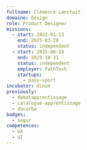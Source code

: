 ```yaml
---
fullname: Clémence Lanctuit
domaine: Design
role: Product Designer
missions:
  - start: 2022-01-13
    end: 2025-03-28
    status: independent
  - start: 2025-06-18
    end: 2025-10-31
    status: independent
    employer: PathTech
    startups:
      - pass-sport
incubator: dinum
previously:
  - dematapprentissage
  - catalogue-apprentissage
  - docurba
badges:
  - segur
competences:
  - UX
  - UI
---
```

